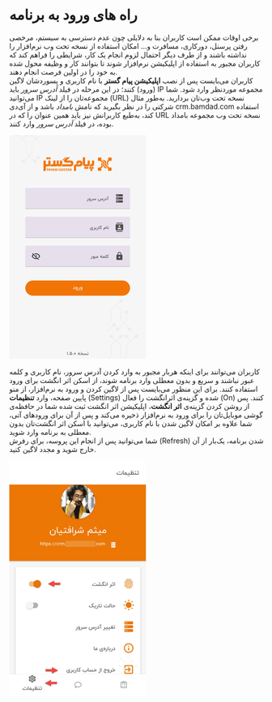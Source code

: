 # راه های ورود به برنامه

برخی اوقات ممکن است کاربران بنا به دلایلی چون عدم دسترسی به سیستم، مرخصی رفتن پرسنل، دورکاری، مسافرت و... امکان استفاده از نسخه تحت وب نرم‌افزار را نداشته باشند و از طرف دیگر احتمال لزوم انجام یک کار، شرایطی را فراهم کند که کاربران مجبور به استفاده از اپلیکیشن نرم‌افزار شوند تا بتوانند کار و وظیفه محول شده به خود را در اولین فرصت انجام دهند.<br>
کاربران می‌بایست پس از نصب **اپلیکیشن پیام گستر** با نام کاربری و پسوردشان لاگین (ورود) کنند؛ در این مرحله در فیلد *آدرس سرور* باید IP مجموعه‌ موردنظر وارد شود. شما می‌توانید IP مجموعه‌تان را از لینک (URL) نسخه تحت وب‌تان بردارید. به‌طور مثال شرکتی را در نظر بگیرید که نامش *بامداد* باشد و از آی‌دی crm.bamdad.com استفاده کند، به‌طبع کاربرانش نیز باید همین عنوان را که در URL نسخه تحت وب مجموعه بامداد بوده، در فیلد *آدرس سرور* وارد کنند.

![صفحه لاگین اپلیکیشن](./Images/ApplicationLoginPage.png)   

کاربران می‌توانند برای اینکه هربار مجبور به وارد کردن آدرس سرور، نام کاربری و کلمه عبور نباشند و سریع و بدون معطلی وارد برنامه شوند، از اسکن اثر انگشت برای ورود استفاده کنند. برای این منظور می‌بایست پس از لاگین کردن و ورود به نرم‌افزار، از منو پایین صفحه، وارد  **تنظیمات** (Settings) شده و گزینه‌ی اثرانگشت را فعال (On) کنند. پس از روشن کردن گزینه‌ی **اثر انگشت**، اپلیکیشن اثر انگشت ثبت شده شما در حافظه‌ی گوشی موبایل‌تان را برای ورود به نرم‌افزار ذخیره می‌کند و پس از آن برای ورودهای آتی، شما علاوه بر امکان لاگین شدن با نام کاربری، می‌توانید با اسکن اثر انگشت‌تان بدون معطلی به برنامه وارد شوید.<br>
شما می‌توانید پس از انجام این پروسه، برای رفرش (Refresh) شدن برنامه، یک‌بار از آن خارج شوید و مجدد لاگین کنید.

![فعال‌سازی ورود به اپ با اثر انگشت](./Images/EnableAppLoginWithFingerprint.png)

